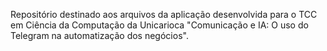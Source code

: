 Repositório destinado aos arquivos da aplicação desenvolvida para o TCC em Ciência da Computação da Unicarioca "Comunicação e IA: O uso do Telegram na automatização dos negócios".
